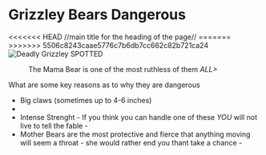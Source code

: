<!DOCTYPE html>
  <main>
    <heading>
      <! titleDanger Bears/title ADD LATER ON ACTUAL WEBPAGE>
    </heading>
   <body>
    <h1>Grizzley Bears Dangerous</h1>
<<<<<<< HEAD
    //main title for the heading of the page//
=======
    <!main title for the heading of the page>
>>>>>>> 5506c8243caae5776c7b6db7cc662c82b721ca24
    <img src="https://s3-us-west-2.amazonaws.com/assets.eastidahonews.com/wp-content/uploads/2015/10/03030033/0ad8593723.jpg"
    alt="Deadly Grizzley SPOTTED">
    <figure>
      <figcaption>The Mama Bear is one of the most ruthless of them <em>ALL></em></figcaption>
        </figure>
    <b></b>
      <!spacing>
    <section>
      <p> What are some key reasons as to why they are dangerous</p>
     <ul> <!unordered list meaning bullet points>
      <li>Big claws (sometimes up to 4-6 inches)<li>
      <li>Intense Strenght - If you think you can handle one of these <em>YOU</em> will not live to tell the fable - </li>
      <li>Mother Bears are the most protective and fierce that anything moving will seem a throat - she would rather end you thant take a chance - </li>
     </ul>
    </section>
    <body>
   </main>
  </html>